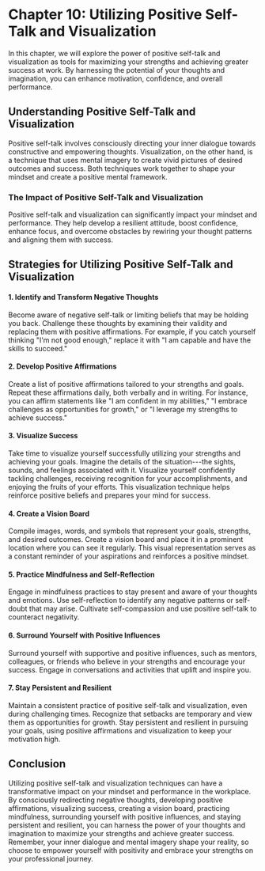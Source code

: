 Chapter 10: Utilizing Positive Self-Talk and Visualization
==========================================================

In this chapter, we will explore the power of positive self-talk and visualization as tools for maximizing your strengths and achieving greater success at work. By harnessing the potential of your thoughts and imagination, you can enhance motivation, confidence, and overall performance.

Understanding Positive Self-Talk and Visualization
--------------------------------------------------

Positive self-talk involves consciously directing your inner dialogue towards constructive and empowering thoughts. Visualization, on the other hand, is a technique that uses mental imagery to create vivid pictures of desired outcomes and success. Both techniques work together to shape your mindset and create a positive mental framework.

### The Impact of Positive Self-Talk and Visualization

Positive self-talk and visualization can significantly impact your mindset and performance. They help develop a resilient attitude, boost confidence, enhance focus, and overcome obstacles by rewiring your thought patterns and aligning them with success.

Strategies for Utilizing Positive Self-Talk and Visualization
-------------------------------------------------------------

#### 1. Identify and Transform Negative Thoughts

Become aware of negative self-talk or limiting beliefs that may be holding you back. Challenge these thoughts by examining their validity and replacing them with positive affirmations. For example, if you catch yourself thinking "I'm not good enough," replace it with "I am capable and have the skills to succeed."

#### 2. Develop Positive Affirmations

Create a list of positive affirmations tailored to your strengths and goals. Repeat these affirmations daily, both verbally and in writing. For instance, you can affirm statements like "I am confident in my abilities," "I embrace challenges as opportunities for growth," or "I leverage my strengths to achieve success."

#### 3. Visualize Success

Take time to visualize yourself successfully utilizing your strengths and achieving your goals. Imagine the details of the situation---the sights, sounds, and feelings associated with it. Visualize yourself confidently tackling challenges, receiving recognition for your accomplishments, and enjoying the fruits of your efforts. This visualization technique helps reinforce positive beliefs and prepares your mind for success.

#### 4. Create a Vision Board

Compile images, words, and symbols that represent your goals, strengths, and desired outcomes. Create a vision board and place it in a prominent location where you can see it regularly. This visual representation serves as a constant reminder of your aspirations and reinforces a positive mindset.

#### 5. Practice Mindfulness and Self-Reflection

Engage in mindfulness practices to stay present and aware of your thoughts and emotions. Use self-reflection to identify any negative patterns or self-doubt that may arise. Cultivate self-compassion and use positive self-talk to counteract negativity.

#### 6. Surround Yourself with Positive Influences

Surround yourself with supportive and positive influences, such as mentors, colleagues, or friends who believe in your strengths and encourage your success. Engage in conversations and activities that uplift and inspire you.

#### 7. Stay Persistent and Resilient

Maintain a consistent practice of positive self-talk and visualization, even during challenging times. Recognize that setbacks are temporary and view them as opportunities for growth. Stay persistent and resilient in pursuing your goals, using positive affirmations and visualization to keep your motivation high.

Conclusion
----------

Utilizing positive self-talk and visualization techniques can have a transformative impact on your mindset and performance in the workplace. By consciously redirecting negative thoughts, developing positive affirmations, visualizing success, creating a vision board, practicing mindfulness, surrounding yourself with positive influences, and staying persistent and resilient, you can harness the power of your thoughts and imagination to maximize your strengths and achieve greater success. Remember, your inner dialogue and mental imagery shape your reality, so choose to empower yourself with positivity and embrace your strengths on your professional journey.
